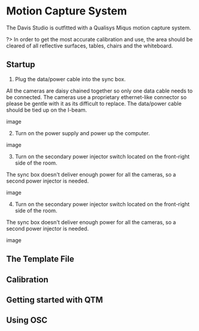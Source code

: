 <!-- Document links. Please put all links here to make broken link checking easier. -->
[av-panels]: /av-panels.md
[clearcom]: /clearcom.md
[control-room]: /control-room.md
[dante]: /dante.md
[edit-rooms]: /edit-rooms.md
[lan]: /lan.md
[machine-room]: /machine-room.md
[mtl]: /mtl.md
[video-switcher]: /video-switcher.md
[workshop]: /workshop.md
[helpdesk]: https://sites.google.com/umich.edu/pat/helpdesk
[training]: https://sites.google.com/umich.edu/pat/training

# Motion Capture System
The Davis Studio is outfitted with a Qualisys Miqus motion capture system.

?> In order to get the most accurate calibration and use, the area should be cleared of all reflective surfaces, tables, chairs and the whiteboard.

## Startup
<!-- panels:start -->
<!-- div:left-panel -->
1. Plug the data/power cable into the sync box.

All the cameras are daisy chained together so only one data cable needs to be connected. The cameras use a proprietary ethernet-like connector so please be gentle with it as its difficult to replace. The data/power cable should be tied up on the I-beam.

<!-- div:right-panel -->
image

<!-- div:left-panel -->
2. Turn on the power supply and power up the computer.

<!-- div:right-panel -->
image

<!-- div:left-panel -->
3. Turn on the secondary power injector switch located on the front-right side of the room.

The sync box doesn't deliver enough power for all the cameras, so a second power injector is needed.

<!-- div:right-panel -->
image

<!-- div:left-panel -->
4. Turn on the secondary power injector switch located on the front-right side of the room.

The sync box doesn't deliver enough power for all the cameras, so a second power injector is needed.

<!-- div:right-panel -->
image

<!-- panels:end -->

## The Template File

## Calibration

## Getting started with QTM

## Using OSC